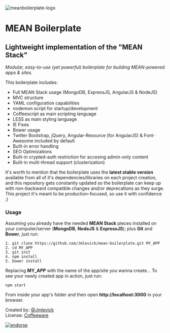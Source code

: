 ![meanboilerplate-logo][1]

# MEAN Boilerplate

## Lightweight implementation of the "MEAN Stack"

*Modular, easy-to-use (yet powerful) boilerplate for building MEAN-powered apps & sites.*

This boilerplate includes:

 - Full MEAN Stack usage (MongoDB, ExpressJS, AngularJS & NodeJS)
 - MVC structure
 - YAML configuration capabilities
 - nodemon script for startup/development
 - Coffeescript as main scripting language
 - LESS as main styling language
 - IE Fixes 
 - Bower usage
 - Twitter Bootstrap, jQuery, Angular-Resource (for AngularJS) & Font-Awesome included by default
 - Built-in error handling
 - SEO Optimizations
 - Built-in crypted-auth restriction for accesing admin-only content
 - Built-in multi-thread support (clusterization)

It's worth to mention that the boilerplate uses the **latest stable version** available from all of it's dependencies/libraries on each project creation, and this repository gets constantly updated so the boilerplate can keep up with non-backward compatible changes and/or deprecations as they surge. This project it's meant to be production-focused, so use it with confidence ;)

### Usage

Assuming you already have the needed **MEAN Stack** pieces installed on your computer/server (**MongoDB**, **NodeJS** & **ExpressJS**); plus **Git** and **Bower**, just run:


    1. git clone https://github.com/Jmlevick/mean-boilerplate.git MY_APP
    2. cd MY_APP
    3. git init
    4. npm install
    5. bower install

Replacing **MY_APP** with the name of the app/site you wanna create... To see your newly created app in action, just run:

    npm start
    
From inside your app's folder and then open **http://localhost:3000** in your browser.

Created by: [@Jmlevick][2]  
License: [Coffeeware][3]

[![endorse](https://api.coderwall.com/jmlevick/endorsecount.png)](https://coderwall.com/jmlevick)


  [1]: https://spideroak.com/share/PBSW433EMVZXS43UMVWXG/78656e6f6465/srv/CDN/xenodecdn/github-assets/mean-boilerplate-logo.png
  [2]: https://twitter.com/Jmlevick
  [3]: https://github.com/Jmlevick/coffeeware-license
